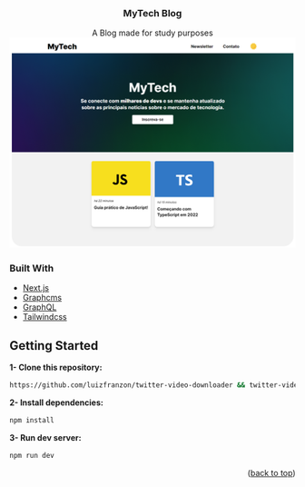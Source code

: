 <div id="top"></div>

<br />

<h3 align="center">MyTech Blog</h3>

  <p align="center">
    A Blog made for study purposes

</div>
<br />

<img src="./.github/screenshot.png">

### Built With

* [Next.js](https://nextjs.org/)
* [Graphcms](https://hygraph.com/)
* [GraphQL](https://graphql.org/)
* [Tailwindcss](https://tailwindcss.com/)

<!-- GETTING STARTED -->
## Getting Started

**1- Clone this repository:**
```bash
https://github.com/luizfranzon/twitter-video-downloader && twitter-video-downloader/App
```
**2- Install dependencies:**
```bash
npm install
```

**3- Run dev server:**
```bash
npm run dev
```

<p align="right">(<a href="#top">back to top</a>)</p>
